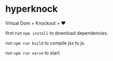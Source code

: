 # hyperknock
Virtual Dom + Knockout = ❤️️

first run `npm install` to download dependencies.

run `npm run build` to compile jsx to js.

run `npm run serve` to start.
